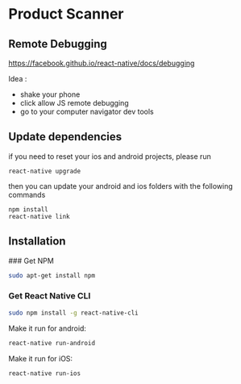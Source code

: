 # Product Scanner

## Remote Debugging

https://facebook.github.io/react-native/docs/debugging

Idea :
- shake your phone
- click allow JS remote debugging
- go to your computer navigator dev tools

## Update dependencies

if you need to reset your ios and android projects, please run

```
react-native upgrade
```

then you can update your android and ios folders with the following commands

```
npm install
react-native link
```

## Installation

### Get NPM
```bash
sudo apt-get install npm
```

### Get React Native CLI
```bash
sudo npm install -g react-native-cli
```

Make it run for android: 
```bash
react-native run-android
```

Make it run for iOS:
```bash
react-native run-ios
```
